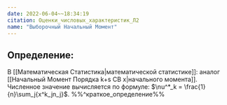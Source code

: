 ```yaml
---
date: 2022-06-04~~18:34:19
citation: Оценки_числовых_характеристик_Л2
name: "Выборочный Начальный Момент"
---
```

## Определение:
В [[Математическая Статистика|математической статистике]]: аналог [[Начальный Момент Порядка k+s СВ x|начального момента]].
Численное значение вычисляется по формуле: $\nu^*_k = \frac{1}{n}\sum_j{x^k_jn_j}$.
%%^краткое_определение%%